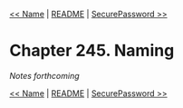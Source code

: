 [&lt;&lt; Name](ch244-name.md) | [README](README.md) | [SecurePassword &gt;&gt;](ch246-securepassword.md)

# Chapter 245. Naming

*Notes forthcoming*

[&lt;&lt; Name](ch244-name.md) | [README](README.md) | [SecurePassword &gt;&gt;](ch246-securepassword.md)